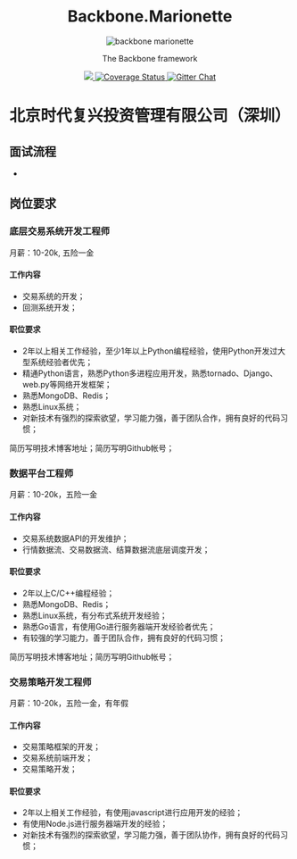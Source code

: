 <h1 align="center">Backbone.Marionette</h1>
<p align="center">
  <img title="backbone marionette" src='https://cdn.mediacru.sh/6sNqngKFuqft.svg' />
</p>
<p align="center">The Backbone framework</p>
<p align="center">
  <a title='Build Status' href="https://travis-ci.org/marionettejs/backbone.marionette">
    <img src='https://secure.travis-ci.org/marionettejs/backbone.marionette.svg?branch=master' />
  </a>
  <a href='https://coveralls.io/r/marionettejs/backbone.marionette'>
    <img src='https://img.shields.io/coveralls/marionettejs/backbone.marionette.svg' alt='Coverage Status' />
  </a>
  <a href='https://gitter.im/marionettejs/backbone.marionette?utm_source=badge&utm_medium=badge&utm_campaign=pr-badge&utm_content=body_badge'>
    <img src='https://badges.gitter.im/Join%20Chat.svg' alt='Gitter Chat' />
  </a>
</p>


# 北京时代复兴投资管理有限公司（深圳）

## 面试流程

* 




## 岗位要求

### 底层交易系统开发工程师

月薪：10-20k, 五险一金

#### 工作内容

* 交易系统的开发；
* 回测系统开发；

#### 职位要求

* 2年以上相关工作经验，至少1年以上Python编程经验，使用Python开发过大型系统经验者优先；
* 精通Python语言，熟悉Python多进程应用开发，熟悉tornado、Django、web.py等网络开发框架；
* 熟悉MongoDB、Redis；
* 熟悉Linux系统；
* 对新技术有强烈的探索欲望，学习能力强，善于团队合作，拥有良好的代码习惯；

简历写明技术博客地址；简历写明Github帐号；


### 数据平台工程师

月薪：10-20k，五险一金

#### 工作内容

* 交易系统数据API的开发维护；
* 行情数据流、交易数据流、结算数据流底层调度开发；

#### 职位要求

* 2年以上C/C++编程经验；
* 熟悉MongoDB、Redis；
* 熟悉Linux系统，有分布式系统开发经验；
* 熟悉Go语言，有使用Go进行服务器端开发经验者优先；
* 有较强的学习能力，善于团队合作，拥有良好的代码习惯；

简历写明技术博客地址；简历写明Github帐号；

### 交易策略开发工程师

月薪：10-20k，五险一金，有年假

#### 工作内容

* 交易策略框架的开发；
* 交易系统前端开发；
* 交易策略开发；

#### 职位要求

* 2年以上相关工作经验，有使用javascript进行应用开发的经验；
* 有使用Node.js进行服务器端开发的经验；
* 对新技术有强烈的探索欲望，学习能力强，善于团队协作，拥有良好的代码习惯；

